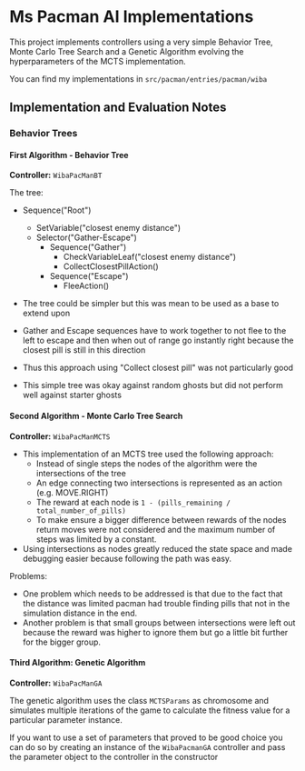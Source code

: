 # Ms Pacman AI Implementations

This project implements controllers using a very simple Behavior Tree, Monte Carlo Tree Search and a Genetic Algorithm evolving the hyperparameters of the MCTS implementation.

You can find my implementations in ```src/pacman/entries/pacman/wiba```

## Implementation and Evaluation Notes

### Behavior Trees

#### First Algorithm - Behavior Tree

__Controller:__ ```WibaPacManBT```

The tree:

- Sequence("Root")
  - SetVariable("closest enemy distance")
  - Selector("Gather-Escape")
    - Sequence("Gather")
      - CheckVariableLeaf("closest enemy distance")
      - CollectClosestPillAction()
    - Sequence("Escape")
      - FleeAction()

- The tree could be simpler but this was mean to be used as a base to extend upon
- Gather and Escape sequences have to work together to not flee to the left to escape and then when out of range go instantly right because the closest pill is still in this direction
- Thus this approach using "Collect closest pill" was not particularly good
- This simple tree was okay against random ghosts but did not perform well against starter ghosts

#### Second Algorithm - Monte Carlo Tree Search

__Controller:__ ```WibaPacManMCTS```

- This implementation of an MCTS tree used the following approach:
    - Instead of single steps the nodes of the algorithm were the intersections of the tree
    - An edge connecting two intersections is represented as an action (e.g. MOVE.RIGHT)
    - The reward at each node is ```1 - (pills_remaining / total_number_of_pills)```
    - To make ensure a bigger difference between rewards of the nodes return moves were not considered and the maximum number of steps was limited by a constant.
- Using intersections as nodes greatly reduced the state space and made debugging easier because following the path was easy.

Problems:
- One problem which needs to be addressed is that due to the fact that the distance was limited pacman had trouble finding pills that not in the simulation distance in the end.
- Another problem is that small groups between intersections were left out because the reward was higher to ignore them but go a little bit further for the bigger group.

#### Third Algorithm: Genetic Algorithm

__Controller:__ ```WibaPacManGA```

The genetic algorithm uses the class ```MCTSParams``` as chromosome and simulates multiple iterations of the game to calculate the fitness value for a particular parameter instance.

If you want to use a set of parameters that proved to be good choice you can do so by creating an instance of the ```WibaPacmanGA``` controller and pass the parameter object to the controller in the constructor